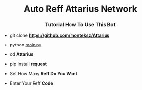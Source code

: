 <h1 align="center">Auto Reff Attarius Network</h1>
<h3 align="center">Tutorial How To Use This Bot</h3>

- git clone **https://github.com/monteksz/Attarius**

- python [main.py](main.py)

- cd **Attarius**

- pip install **request**

- Set How Many **Reff Do You Want**

- Enter Your Reff **Code**

